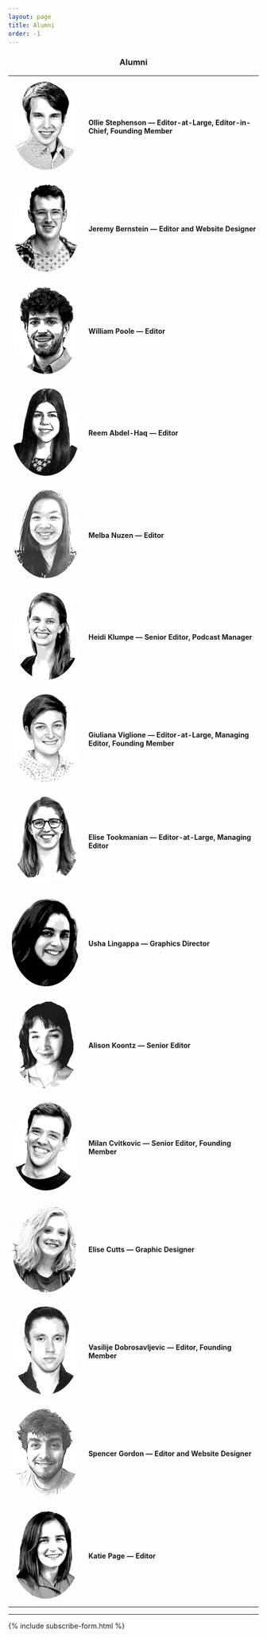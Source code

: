 ```yaml
---
layout: page
title: Alumni
order: -1
---
```


<center><h3>Alumni</h3></center>

<style>
table.committee-table {
  width:100%;
}

td.project-description {
  padding: 10px 0px 10px 10px;
}

img.headshot {
  width:100%;
  padding: 10px 0;
  border-radius: 100%;
}
td.headshot {
	width: 30%;
}
</style>



<table class="committee-table">
  <tr>
    <td class="headshot"><img class="headshot" src="/media/headshots/board/stephenson-ollie.png"></td>
    <td class="project-description">
    <b>Ollie Stephenson — Editor-at-Large, Editor-in-Chief, Founding Member</b><a href='https://twitter.com/seismolliegist' target="_blank"><span class='c-social-nav__icon' data-icon='ei-sc-twitter' data-size='s'></span></a><br>
    </td>
  </tr>
  <tr>
    <td class="headshot"><img class="headshot" src="/media/headshots/board/bernstein-jeremy.png"></td>
    <td class="project-description">
      <b>Jeremy Bernstein — Editor and Website Designer</b><a href='https://jeremybernste.in' target="_blank"><span class='c-social-nav__icon' data-icon='ei-link' data-size='s'></span></a><a href='https://twitter.com/jxbz' target="_blank"><span class='c-social-nav__icon' data-icon='ei-sc-twitter' data-size='s'></span></a><br>
    </td>
  </tr>
  <tr>
    <td class="headshot"><img class="headshot" src="/media/headshots/board/poole-will.png"></td>
    <td class="project-description">
      <b>William Poole — Editor</b><br>
    </td>
  </tr>
  <tr>
    <td class="headshot"><img class="headshot" src="/media/headshots/board/abdel-haq-reem.png"></td>
    <td class="project-description">
      <b>Reem Abdel-Haq — Editor</b><a href='https://www.linkedin.com/in/reem-abdel-haq/' target="_blank"><span class='c-social-nav__icon' data-icon='ei-link' data-size='s'></span></a><a href='https://twitter.com/MsScientist7' target="_blank"><span class='c-social-nav__icon' data-icon='ei-sc-twitter' data-size='s'></span></a><br>
    </td>
  </tr>
  <tr>
    <td class="headshot"><img class="headshot" src="/media/headshots/board/melba-nuzen.png"></td>
    <td class="project-description">
      <b>Melba Nuzen — Editor</b><a href='https://mnuzen.github.io' target="_blank"><span class='c-social-nav__icon' data-icon='ei-link' data-size='s'></span></a><br>
    </td>
  </tr>
   <tr>
    <td class="headshot"><img class="headshot" src="/media/headshots/board/heidi-klumpe.png"></td>
    <td class="project-description">
      <b>Heidi Klumpe — Senior Editor, Podcast Manager</b><a href='https://twitter.com/HeidiKlumpe' target="_blank"><span class='c-social-nav__icon' data-icon='ei-sc-twitter' data-size='s'></span></a><br>
    </td>
  </tr>
  <tr>
    <td class="headshot"><img class="headshot" src="/media/headshots/board/viglione-giuliana.png"></td>
    <td class="project-description">
      <b>Giuliana Viglione — Editor-at-Large, Managing Editor, Founding Member</b><a href='https://www.giulianaviglione.com' target="_blank"><span class='c-social-nav__icon' data-icon='ei-link' data-size='s'></span></a> <a href='https://twitter.com/GAViglione' target="_blank"><span class='c-social-nav__icon' data-icon='ei-sc-twitter' data-size='s'></span></a><br>
    </td>
  </tr>
   <tr>
    <td class="headshot"><img class="headshot" src="/media/headshots/board/tookmanian-elise.png"></td>
    <td class="project-description">
      <b>Elise Tookmanian — Editor-at-Large, Managing Editor</b><a href='https://twitter.com/tookmaniac' target="_blank"><span class='c-social-nav__icon' data-icon='ei-sc-twitter' data-size='s'></span></a><br>
    </td>
  </tr>
  <tr>
    <td class="headshot"><img class="headshot" src="/media/headshots/board/usha-lingappa.png"></td>
    <td class="project-description">
      <b>Usha Lingappa — Graphics Director</b><br>
  </td>
  </tr>
  <tr>
    <td class="headshot"><img class="headshot" src="/media/headshots/board/alison-koontz.jpg"></td>
    <td class="project-description">
      <b>Alison Koontz — Senior Editor</b><br>
    </td>
  </tr>

  <tr>
    <td class="headshot"><img class="headshot" src="/media/headshots/board/cvitkovic-milan.png"></td>
    <td class="project-description">
      <b>Milan Cvitkovic — Senior Editor, Founding Member</b><br>
    </td>
  </tr>
  <tr>
    <td class="headshot"><img class="headshot" src="/media/headshots/board/elise-cutts.jpg"></td>
    <td class="project-description">
      <b>Elise Cutts — Graphic Designer</b><br>
    </td>
  </tr>

  <tr>
    <td class="headshot"><img class="headshot" src="/media/headshots/board/dobrosavljevic-vasilije.png"></td>
    <td class="project-description">
      <b>Vasilije Dobrosavljevic — Editor, Founding Member</b><br>
    </td>
  </tr>
  <tr>
    <td class="headshot"><img class="headshot" src="/media/headshots/board/spencer-gordon.png"></td>
    <td class="project-description">
        <b>Spencer Gordon — Editor and Website Designer </b><br>
    </td>
  </tr>
  <tr>
    <td class="headshot"><img class="headshot" src="/media/headshots/board/page-katie.png"></td>
    <td class="project-description">
      <b>Katie Page — Editor</b><br>
    </td>
  </tr>
</table>

<hr>
{% include subscribe-form.html %}

<!-- <tr>
    <td class="headshot"><img class="headshot" src="/media/headshots/board/usha-lingappa.png"></td>
    <td class="project-description">
      <b>Usha Lingappa, Graphics Director</b><br>
       Usha is a graduate student in geobiology at Caltech, studying the history of photosynthesis using both modern microbes and ancient rock. She loves to draw and paint, and enjoys combining her interests in Earth science and art by bringing along watercolors when she does fieldwork. She has three cats.
  </td>
  </tr>
 -->
 <!-- <tr>
    <td class="headshot"><img class="headshot" src="/media/headshots/board/alison-koontz.jpg"></td>
    <td class="project-description">
      <b>Alison Koontz, Senior Editor</b><br>
      Alison Koontz is a Biology graduate student studying questions in developmental biology and stem cell biology, under the guidance of Dr. Marianne Bronner. When she isn't doing science, she can usually be found scribbling poetry, performing in choreopoems, or trying to convince people that existence is just performance art.
    </td>
  </tr>  -->
<!--   <tr>
    <td class="headshot"><img class="headshot" src="/media/headshots/board/cvitkovic-milan.png"></td>
    <td class="project-description">
    	<b>Milan Cvitkovic, Senior Editor</b><br>
        Milan is a graduate student in Computing and Mathematical Sciences at Caltech.  His research focuses on machine learning.  He's also a co-founder of the Improvised Players at Caltech, an improv comedy group dedicated to repeatedly running the "Can scientists be funny?" experiment.  (Results inconclusive thus far.)
    </td>
  </tr> -->
  <!-- <tr>
    <td class="headshot"><img class="headshot" src="/media/headshots/board/elise-cutts.jpg"></td>
    <td class="project-description">
    	<b>Elise Cutts, Graphic Designer</b><br>
       Elise Cutts is a geology undergraduate at Caltech. Her past research experience includes modeling the ocean chemistry of Jupiter’s moon Europa and developing methods for studying Martian meteorites using imaging spectroscopy. She is a teaching assistant for Caltech’s courses in introductory biology and astrobiology and hopes to study geobiology in graduate school. Outside of research, Elise enjoys drawing and writing, and wants one day to write scientifically informed science fiction graphic novels.
    </td>
  </tr> -->
<!--    <tr>
    <td class="headshot"><img class="headshot" src="/media/headshots/board/christina-wang.png"></td>
    <td class="project-description">
      <b>Christina Wang, Outreach Coordinator</b><br>
       Christina is a graduate student in Physics. Her research focuses on studying the elementary particles and fundamental forces in our universe by analyzing data coming from the LHC (Large Hadron Collider) at CERN. In her free time, she enjoys playing board games, exploring LA restaurants, and playing piano.
  </td>
  </tr>
 -->
 <!-- <tr>
    <td class="headshot"><img class="headshot" src="/media/headshots/board/dobrosavljevic-vasilije.png"></td>
    <td class="project-description">
    	<b>Vasilije Dobrosavljevic, Editor</b><br>
    	Hailing from sunny Florida by way of less sunny Yale University, Vasilije currently studies geophysics at Caltech, researching the physical properties of deep Earth minerals at extreme conditions. He is a big fan of Kanye, political discussion, and delicious LA food.
    </td>
  </tr> -->
<!--   <tr>
    <td class="headshot"><img class="headshot" src="/media/headshots/board/spencer-gordon.png"></td>
    <td class="project-description">
        <b>Spencer Gordon, Editor</b><br>
        Spencer is a graduate student in Computing and Mathematical Sciences. He’s actually from the City of Los Angeles. He’s the president of the Caltech Squash Club (2 members, but growing rapidly) and enjoys reading history, philosophy, and science fiction in his free time. His research is in algorithms and computational complexity.
    </td>
  </tr> -->
<!-- This idea for Caltech Letters was conceived by a small group of graduate students concerned about the difficulty students face in gaining perspective on what their research means for society and the serious lack of a campus space for students to discuss their work with others. As such, our purpose with this endeavor is twofold. Caltech Letters serves as a unique platform for Caltech students to share their research and their perspectives on science and technology with a broader audience and learn about the phenomenally exciting work and ideas of their peers. In addition, students will improve their science communication with help from our experienced editorial team, with an eye toward better preparing for future grant proposals, research papers, and job applications. We encourage students to write about the research they are developing, their perspectives on science stories in the news, their viewpoints on the academic lifestyle or the social culture of the scientific community, their ideas on the growing role of technology in our society, and much more. Our mission is strongly underscored by a deep-seated commitment to elevating and centering traditionally underrepresented voices in science, and our sincere intention is that, through our diverse editorial board and pool of writers, we will strive to create a more interconnected and inclusive campus. -->

<!-- Caltech Letters is a platform for members of the Caltech community to communicate their science (and views on their science) to a wider audience. Being able to do this is not only good for the public understanding of science, but it can also develop the confidence and communication skills crucial for job applications and grant writing! -->

<!-- If you’re a member of the Caltech community (undergrad, grad, faculty, staff and beyond) and you’re interested in writing for us, we want to hear from you! We're looking for contributions from as many people as possible, whether you’re a closet Hemingway or you're totally new to this game. You could write about some research you’ve just published, a science story in the news, your thoughts on the academic lifestyle or diversity in science and much more besides. -->
